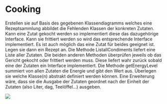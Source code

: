 # Cooking

Erstellen sie auf Basis des gegebenen Klassendiagramms welches eine Rezeptsammlung abbildet die Fehlenden Klassen der konkreten Zutaten. 
Kann eine Zutat gekocht werden so implementiert diese das dazugehörige Interface. 
Kann sie frittiert werden so wird das entsprechende Interface implementiert. 
Es ist auch möglich das eine Zutat für beides geeignet ist.
Legen sie dann ein Rezept an. Die Methode ListallCondiments liefert eine Liste aller Zutaten. 
Die beiden anderen Methoden überprüfen jeweils ob das Gericht gekocht oder frittiert werden muss. 
Diese liefert wahr zurück sobald eine der Zutaten ein Interface implementiert.
Die Methode getEnergyLevel summiert von allen Zutaten die Energie und gibt den Wert aus. 
Überlegen sie welche Klasse(n) abstrakt definiert werden können.
Eine Erweiterung wäre, dass sie die Ausgabe der Zutaten geordnet nach der Einheit der Zutaten (also Liter, dag, Teelöffel...) ausgeben.

<img src="uml_diagram.png" />
